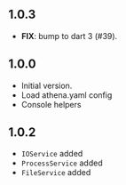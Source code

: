 ## 1.0.3

 - **FIX**: bump to dart 3 (#39).

## 1.0.0

- Initial version.
- Load athena.yaml config
- Console helpers

## 1.0.2

- `IOService` added
- `ProcessService` added
- `FileService` added